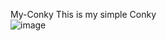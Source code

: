 My-Conky
This is my simple Conky  
![image](https://user-images.githubusercontent.com/36704519/202018820-458fefad-61e9-4e1a-866c-66c0deeb4041.png)
